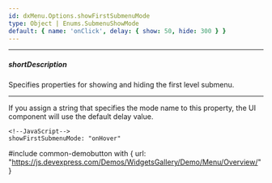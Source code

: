 ```yaml
---
id: dxMenu.Options.showFirstSubmenuMode
type: Object | Enums.SubmenuShowMode
default: { name: 'onClick', delay: { show: 50, hide: 300 } }
---
```

---
##### shortDescription
Specifies properties for showing and hiding the first level submenu.

---
If you assign a string that specifies the mode name to this property, the UI component will use the default delay value.

    <!--JavaScript-->
    showFirstSubmenuMode: "onHover"

#include common-demobutton with {
    url: "https://js.devexpress.com/Demos/WidgetsGallery/Demo/Menu/Overview/"
}